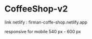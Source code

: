 # CoffeeShop-v2

link netlify : firman-coffe-shop.netlify.app

responsive for mobile 540 px - 600 px
